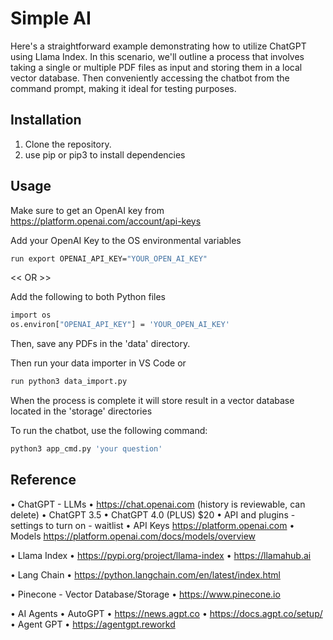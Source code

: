 # Simple AI

Here's a straightforward example demonstrating how to utilize ChatGPT using Llama Index. In this scenario, we'll outline a process that involves taking a single or multiple PDF files as input and storing them in a local vector database. Then conveniently accessing the chatbot from the command prompt, making it ideal for testing purposes.

## Installation

1. Clone the repository. 
2. use pip or pip3 to install dependencies

## Usage

Make sure to get an OpenAI key from https://platform.openai.com/account/api-keys

Add your OpenAI Key to the OS environmental variables
```bash
run export OPENAI_API_KEY="YOUR_OPEN_AI_KEY"
```
<< OR >>

Add the following to both Python files
```bash
import os
os.environ["OPENAI_API_KEY"] = 'YOUR_OPEN_AI_KEY'
```

Then, save any PDFs in the 'data' directory.

Then run your data importer in VS Code or
```bash
run python3 data_import.py
```
When the process is complete it will store result in a vector database located in the 'storage' directories

To run the chatbot, use the following command:

```bash
python3 app_cmd.py 'your question'
```

## Reference

•	ChatGPT - LLMs
    •	https://chat.openai.com (history is reviewable, can delete)
    •	ChatGPT 3.5
    •	ChatGPT 4.0 (PLUS) $20
    •	API and plugins - settings to turn on - waitlist
    •	API Keys https://platform.openai.com 
    •	Models https://platform.openai.com/docs/models/overview

•	Llama Index 
    •	https://pypi.org/project/llama-index 
    •	https://llamahub.ai 

•	Lang Chain
    •	https://python.langchain.com/en/latest/index.html 

•	Pinecone - Vector Database/Storage
    •	https://www.pinecone.io 

•	AI Agents
    •	AutoGPT
        •	https://news.agpt.co 
        •	https://docs.agpt.co/setup/ 
    •	Agent GPT
    •	https://agentgpt.reworkd

